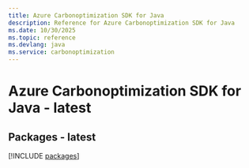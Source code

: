 ```yaml
---
title: Azure Carbonoptimization SDK for Java
description: Reference for Azure Carbonoptimization SDK for Java
ms.date: 10/30/2025
ms.topic: reference
ms.devlang: java
ms.service: carbonoptimization
---
```

# Azure Carbonoptimization SDK for Java - latest
## Packages - latest
[!INCLUDE [packages](carbonoptimization-index.md)]